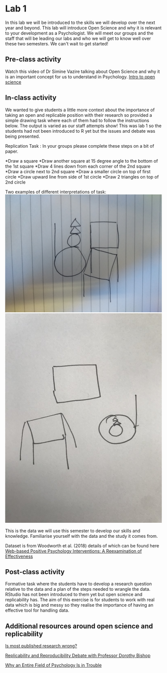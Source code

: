 
# Lab 1 

In this lab we will be introduced to the skills we will develop over the next year and beyond. This lab will introduce Open Science and why it is relevant to your development as a Psychologist. We will meet our groups and the staff that will be leading our labs and who we will get to know well over these two semesters. We can't wait to get started!

## Pre-class activity
Watch this video of Dr Simine Vazire talking about Open Science and why it is an important concept for us to understand in Psychology. 
[Intro to open science](https://www.youtube.com/watch?v=1rFWeTryiW4&feature=youtu.be)

## In-class activity
<div class="info">
<p>We wanted to give students a little more context about the importance of taking an open and replicable position with their research so provided a simple drawing task where each of them had to follow the instructions below. The output is varied as our staff attempts show! This was lab 1 so the students had not been introduced to R yet but the issues and debate was being presented.</p>
</div>


Replication Task : In your groups please complete these steps on a bit of paper.

*Draw a square
*Draw another square at 15 degree angle to the bottom of the 1st square
*Draw 4 lines down from each corner of the 2nd square
*Draw a circle next to 2nd square
*Draw a smaller circle on top of first circle 
*Draw upward line from side of 1st circle
*Draw 2 triangles on top of 2nd circle

Two examples of different interpretations of task:
![Interpretation 1](images/Holly_rep.jpg)
![Interpretation 2](images/Aliyah.jpg)

This is the data we will use this semester to develop our skills and knowledge. Familiarise yourself with the data and the study it comes from.

Dataset is from Woodworth et al. (2018) details of which can be found here [Web-based Positive Psychology Interventions: A Reexamination of Effectiveness](https://openpsychologydata.metajnl.com/articles/10.5334/jopd.35/)

## Post-class activity
Formative task where the students have to develop a research question relative to the data and a plan of the steps needed to wrangle the data. RStudio has not been introduced to them yet but open science and replicability has. The aim of this exercise is for students to work with real data which is big and messy so they realise the importance of having an effective tool for handling data. 

## Additional resources around open science and replicability
[Is most published research wrong?](https://youtu.be/42QuXLucH3Q)

[Replicability and Reproducibility Debate with Professor Dorothy Bishop](https://www.youtube.com/watch?v=UN8jgyXtz6A)

[Why an Entire Field of Psychology Is in Trouble](https://youtu.be/2MDNvKXdLEM)

